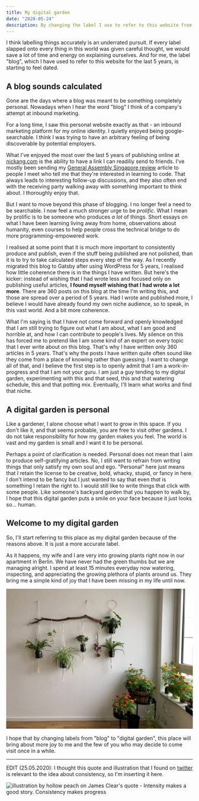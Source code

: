 ```yaml
---
title: My digital garden
date: "2020-05-24"
description: By changing the label I use to refer to this website from "blog" to "digital garden", I am hoping to change the things I produce and publish here.
---
```


I think labelling things accurately is an underrated pursuit. If every label slapped onto every thing in this world was given careful thought, we would save a lot of time and energy on explaining ourselves. And for me, the label "blog", which I have used to refer to this website for the last 5 years, is starting to feel dated.

## A blog sounds calculated

Gone are the days where a blog was meant to be something completely personal. Nowadays when I hear the word "blog" I think of a company's attempt at inbound marketing.

For a long time, I saw this personal website exactly as that - an inbound marketing platform for my online identity. I quietly enjoyed being google-searchable. I think I was trying to have an arbitrary feeling of being discoverable by potential employers.

What I've enjoyed the most over the last 5 years of publishing online at [nickang.com](/) is the ability to have a link I can readiliy send to friends. I've mostly been sending my [General Assembly Singapore review](/2017-03-12-general-assembly-singapore-review) article to people I meet who tell me that they're interested in learning to code. That always leads to interesting follow-up discussions, and they also often end with the receiving party walking away with something important to think about. I thoroughly enjoy that.

But I want to move beyond this phase of blogging. I no longer feel a need to be searchable. I now feel a much stronger urge to be *prolific*. What I mean by prolific is to be someone who produces *a lot* of things. Short essays on what I have been learning living away from home, observations about humanity, even courses to help people cross the technical bridge to do more programming-empowered work.

I realised at some point that it is much more important to consistently produce and publish, even if the stuff being published are not polished, than it is to try to take calculated steps every step of the way. As I recently migrated this blog to Gatsby after using WordPress for 5 years, I realised how little coherence there is in the things I have written. But here's the kicker: instead of wishing that I had wrote less and focused only on publishing useful articles, **I found myself wishing that I had wrote a lot more**. There are 360 posts on this blog at the time I'm writing this, and those are spread over a period of 5 years. Had I wrote and published more, I believe I would have already found my own niche audience, so to speak, in this vast world. And a bit more coherence.

What I'm saying is that I have not come forward and openly knowledged that I am still trying to figure out what I am about, what I am good and horrible at, and how I can contribute to people's lives. My silence on this has forced me to pretend like I am some kind of an expert on every topic that I ever write about on this blog. That's why I have written only 360 articles in 5 years. That's why the posts I have written quite often sound like they come from a place of knowing rather than guessing. I want to change all of that, and I believe the first step is to openly admit that I am a work-in-progress and that I am not your guru. I am just a guy tending to my digital garden, experimenting with this and that seed, this and that watering schedule, this and that potting mix. Eventually, I'll learn what works and find that niche.

## A digital garden is personal

Like a gardener, I alone choose what I want to grow in this space. If you don't like it, and that seems probable, you are free to visit other gardens. I do not take responsibility for how my garden makes you feel. The world is vast and my garden is small and I want it to be personal.

Perhaps a point of clarification is needed. Personal does not mean that I aim to produce self-gratifying articles. No, I still want to refrain from writing things that only satisfy my own soul and ego. "Personal" here just means that I retain the license to be creative, bold, whacky, stupid, or fancy in here. I don't intend to be fancy but I just wanted to say that even *that* is something I retain the right to. I would still like to write things that click with some people. Like someone's backyard garden that you happen to walk by, I hope that this digital garden puts a smile on your face because it just looks so... human.

## Welcome to my digital garden

So, I'll start referring to this place as my digital garden because of the reasons above. It is just a more accurate label.

As it happens, my wife and I are very into growing plants right now in our apartment in Berlin. We have never had the green thumbs but we are managing alright. I spend at least 15 minutes everyday now watering, inspecting, and appreciating the growing plethora of plants around us. They bring me a simple kind of joy that I have been missing in my life until now.

![picture of our home garden in Berlin](images/home-garden-berlin.JPG)

I hope that by changing labels from "blog" to "digital garden", this place will bring about more joy to me and the few of you who may decide to come visit once in a while.

---

EDIT (25.05.2020): I thought this quote and illustration that I found on [twitter](https://twitter.com/hollow_peach/status/1264643836191535105) is relevant to the idea about consistency, so I'm inserting it here.

![illustration by hollow peach on James Clear's quote - Intensity makes a good story. Consistency makes progress](hollow-peach-james-clear.jpeg)